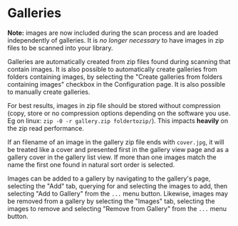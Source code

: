 # Galleries

**Note:** images are now included during the scan process and are loaded independently of galleries. It is _no longer necessary_ to have images in zip files to be scanned into your library.

Galleries are automatically created from zip files found during scanning that contain images. It is also possible to automatically create galleries from folders containing images, by selecting the "Create galleries from folders containing images" checkbox in the Configuration page. It is also possible to manually create galleries.

For best results, images in zip file should be stored without compression (copy, store or no compression options depending on the software you use. Eg on linux: `zip -0 -r gallery.zip foldertozip/`). This impacts **heavily** on the zip read performance.

If an filename of an image in the gallery zip file ends with `cover.jpg`, it will be treated like a cover and presented first in the gallery view page and as a gallery cover in the gallery list view. If more than one images match the name the first one found in natural sort order is selected.

Images can be added to a gallery by navigating to the gallery's page, selecting the "Add" tab, querying for and selecting the images to add, then selecting "Add to Gallery" from the `...` menu button. Likewise, images may be removed from a gallery by selecting the "Images" tab, selecting the images to remove and selecting "Remove from Gallery" from the `...` menu button.
